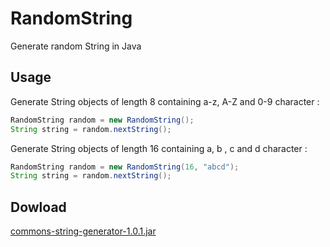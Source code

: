 # RandomString
Generate random String in Java

## Usage
Generate String objects of length 8 containing a-z, A-Z and 0-9 character :
```java
RandomString random = new RandomString();
String string = random.nextString();
```

Generate String objects of length 16 containing a, b , c and d character :
```java
RandomString random = new RandomString(16, "abcd");
String string = random.nextString();
```

## Dowload

[commons-string-generator-1.0.1.jar](https://github.com/d-william/RandomString/releases/download/1.0.1/commons-string-generator-1.0.1.jar)
